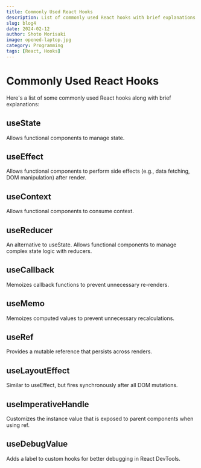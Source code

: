 ```yaml
---
title: Commonly Used React Hooks
description: List of commonly used React hooks with brief explanations.
slug: blog4
date: 2024-02-12
author: Shoto Morisaki
image: opened-laptop.jpg
category: Programming
tags: [React, Hooks]
---
```


# Commonly Used React Hooks

Here's a list of some commonly used React hooks along with brief explanations:

## useState

Allows functional components to manage state.

## useEffect

Allows functional components to perform side effects (e.g., data fetching, DOM manipulation) after render.

## useContext

Allows functional components to consume context.

## useReducer

An alternative to useState. Allows functional components to manage complex state logic with reducers.

## useCallback

Memoizes callback functions to prevent unnecessary re-renders.

## useMemo

Memoizes computed values to prevent unnecessary recalculations.

## useRef

Provides a mutable reference that persists across renders.

## useLayoutEffect

Similar to useEffect, but fires synchronously after all DOM mutations.

## useImperativeHandle

Customizes the instance value that is exposed to parent components when using ref.

## useDebugValue

Adds a label to custom hooks for better debugging in React DevTools.
